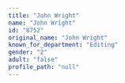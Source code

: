 ```yaml
---
title: "John Wright"
name: "John Wright"
id: "8752"
original_name: "John Wright"
known_for_department: "Editing"
gender: "2"
adult: "false"
profile_path: "null"
---
```

